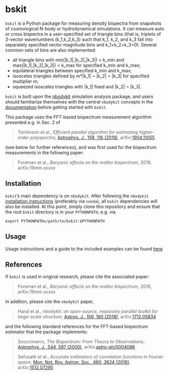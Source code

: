 # bskit

`bskit` is a Python package for measuring density bispectra from snapshots of cosmological N-body or hydrodynamical simulations. It can measure auto or cross bispectra in a user-specified set of triangle bins (that is, triplets of 3-vector wavenumbers (k_1,k_2,k_3) such that k_1, k_2, and k_3 fall into separately specified vector magnitude bins and k_1+k_2+k_3=0). Several common sets of bins are also implemented:
- all triangle bins with min(|k_1|,|k_2|,|k_3|) > k_min and max(|k_1|,|k_2|,|k_3|) < k_max for specified k_min and k_max;
- equilateral triangles between specified k_min and k_max;
- isosceles triangles defined by m*|k_1| ~ |k_2| ~ |k_3| for specified multiplier m;
- squeezed isosceles triangles with |k_1| fixed and |k_2| ~ |k_3|.

`bskit` is built upon the [nbodykit](github.com/bccp/nbodykit) simulation analysis package, and users should familiarize themselves with the central `nbodykit` concepts in the [documentation](https://nbodykit.readthedocs.io/en/latest/) before getting started with `bskit`.

This package uses the FFT-based bispectrum measurement algorithm presented e.g. in Sec. 2 of

> Tomlinson et al., *Efficient parallel algorithm for estimating higher-order polyspectra*, [Astrophys. J., 158, 116 (2019)](10.3847/1538-3881/ab3223), arXiv:[1904.11055](https://arxiv.org/abs/1904.11055)

(see below for further references), and was first used for the bispectrum measurements in the following paper:

> Foreman et al., *Baryonic effects on the matter bispectrum*, 2019, arXiv:19mm.xxxxx

## Installation

`bskit`’s main dependency is on `nbodykit`. After following the `nbodykit` [installation instructions](https://nbodykit.readthedocs.io/en/latest/getting-started/install.html) (preferably via `conda`), all `bskit` dependencies will also be installed. At this point, simply clone this repository and ensure that the root `bskit` directory is in your `PYTHONPATH`, e.g. via 

``
export PYTHONPATH=/path/to/bskit:$PYTHONPATH
``

## Usage

Usage instructions and a guide to the included examples can be found [here](https://github.com/sjforeman/bskit/blob/master/usage.md)

## References

If `bskit` is used in original research, please cite the associated paper:

> Foreman et al., *Baryonic effects on the matter bispectrum*, 2019, arXiv:19mm.xxxxx

In addition, please cite the `nbodykit` paper,

> Hand et al., *nbodykit: an open-source, massively parallel toolkit for large-scale structure*, [Astron. J., 156, 160 (2018)](https://dx.doi.org/10.3847/1538-3881/aadae0), arXiv:[1712.05834](https://arxiv.org/abs/1712.05834)

and the following standard references for the FFT-based bispectrum estimator that the package implements:

> Scoccimarro, *The Bispectrum: From Theory to Observations*, [Astrophys. J., 544, 597 (2000)](https://dx.doi.org/10.1086/317248), arXiv:[astro-ph/0004086](https://arxiv.org/abs/astro-ph/0004086)

> Sefusatti et al., *Accurate estimators of correlation functions in Fourier space*, [Mon. Not. Roy. Astron. Soc., 460, 3624 (2016)](https://dx.doi.org/10.1093/mnras/stw1229), arXiv:[1512.07295](https://arxiv.org/abs/1512.07295) 

